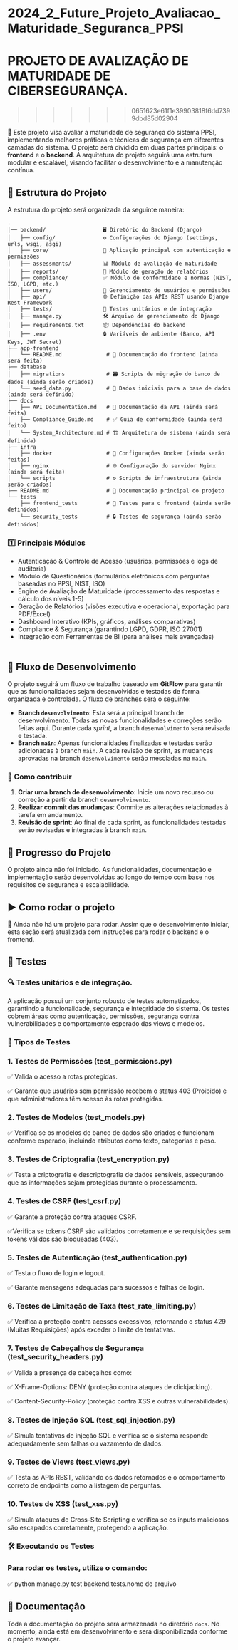 # 2024_2_Future_Projeto_Avaliacao_Maturidade_Seguranca_PPSI

# PROJETO DE AVALIZAÇÃO DE MATURIDADE DE CIBERSEGURANÇA.
>>>>>>> 0651623e61f1e39903818f6dd7399dbd85d02904

🚀 Este projeto visa avaliar a maturidade de segurança do sistema PPSI, implementando melhores práticas e técnicas de segurança em diferentes camadas do sistema. O projeto será dividido em duas partes principais: o **frontend** e o **backend**. A arquitetura do projeto seguirá uma estrutura modular e escalável, visando facilitar o desenvolvimento e a manutenção contínua.

## 📂 Estrutura do Projeto

A estrutura do projeto será organizada da seguinte maneira:

```
.
│── backend/                  🖥️ Diretório do Backend (Django)
│   ├── config/               ⚙️ Configurações do Django (settings, urls, wsgi, asgi)
│   ├── core/                 🔑 Aplicação principal com autenticação e permissões
│   ├── assessments/          📊 Módulo de avaliação de maturidade
│   ├── reports/              📄 Módulo de geração de relatórios
│   ├── compliance/           ✅ Módulo de conformidade e normas (NIST, ISO, LGPD, etc.)
│   ├── users/                👥 Gerenciamento de usuários e permissões
│   ├── api/                  🌐 Definição das APIs REST usando Django Rest Framework
│   ├── tests/                🧪 Testes unitários e de integração
│   ├── manage.py             🛠️ Arquivo de gerenciamento do Django
│   ├── requirements.txt      📦 Dependências do backend
│   ├── .env                  🔒 Variáveis de ambiente (Banco, API Keys, JWT Secret)
├── app-frontend
│   └── README.md              # 📄 Documentação do frontend (ainda será feita)
├── database
│   ├── migrations             # 🗃️ Scripts de migração do banco de dados (ainda serão criados)
│   └── seed_data.py           # 🌱 Dados iniciais para a base de dados (ainda será definido)
├── docs
│   ├── API_Documentation.md   # 📑 Documentação da API (ainda será feita)
│   ├── Compliance_Guide.md    # ✅ Guia de conformidade (ainda será feito)
│   └── System_Architecture.md # 🏗️ Arquitetura do sistema (ainda será definida)
├── infra
│   ├── docker                 # 🐳 Configurações Docker (ainda serão feitas)
│   ├── nginx                  # 🌐 Configuração do servidor Nginx (ainda será feita)
│   └── scripts                # ⚙️ Scripts de infraestrutura (ainda serão criados)
├── README.md                  # 📖 Documentação principal do projeto
└── tests
    ├── frontend_tests         # 🧪 Testes para o frontend (ainda serão definidos)
    └── security_tests         # 🔒 Testes de segurança (ainda serão definidos)
```

### 1️⃣ Principais Módulos

- Autenticação & Controle de Acesso (usuários, permissões e logs de auditoria)
- Módulo de Questionários (formulários eletrônicos com perguntas baseadas no PPSI, NIST, ISO)
- Engine de Avaliação de Maturidade (processamento das respostas e cálculo dos níveis 1-5)
- Geração de Relatórios (visões executiva e operacional, exportação para PDF/Excel)
- Dashboard Interativo (KPIs, gráficos, análises comparativas)
- Compliance & Segurança (garantindo LGPD, GDPR, ISO 27001)
- Integração com Ferramentas de BI (para análises mais avançadas)<br><br>

## 🔄 Fluxo de Desenvolvimento

O projeto seguirá um fluxo de trabalho baseado em **GitFlow** para garantir que as funcionalidades sejam desenvolvidas e testadas de forma organizada e controlada. O fluxo de branches será o seguinte:

- **Branch `desenvolvimento`**: Esta será a principal branch de desenvolvimento. Todas as novas funcionalidades e correções serão feitas aqui. Durante cada _sprint_, a branch `desenvolvimento` será revisada e testada.
- **Branch `main`**: Apenas funcionalidades finalizadas e testadas serão adicionadas à branch `main`. A cada revisão de sprint, as mudanças aprovadas na branch `desenvolvimento` serão mescladas na `main`.

### 👥 Como contribuir

1. **Criar uma branch de desenvolvimento**: Inicie um novo recurso ou correção a partir da branch `desenvolvimento`.
2. **Realizar commit das mudanças**: Commite as alterações relacionadas à tarefa em andamento.
3. **Revisão de sprint**: Ao final de cada sprint, as funcionalidades testadas serão revisadas e integradas à branch `main`.

## 🚧 Progresso do Projeto

O projeto ainda não foi iniciado. As funcionalidades, documentação e implementação serão desenvolvidas ao longo do tempo com base nos requisitos de segurança e escalabilidade.

## ▶️ Como rodar o projeto

📌 Ainda não há um projeto para rodar. Assim que o desenvolvimento iniciar, esta seção será atualizada com instruções para rodar o backend e o frontend.

## 🧪 Testes

### 🔍 Testes unitários e de integração.

A aplicação possui um conjunto robusto de testes automatizados, garantindo a funcionalidade, segurança e integridade do sistema. Os testes cobrem áreas como autenticação, permissões, segurança contra vulnerabilidades e comportamento esperado das views e modelos.

### 🧪 Tipos de Testes

### 1. Testes de Permissões (test_permissions.py)

✅ Valida o acesso a rotas protegidas.

✅ Garante que usuários sem permissão recebem o status 403 (Proibido) e que administradores têm acesso às rotas protegidas.

### 2. Testes de Modelos (test_models.py)

✅ Verifica se os modelos de banco de dados são criados e funcionam conforme esperado, incluindo atributos como texto, categorias e peso.

### 3. Testes de Criptografia (test_encryption.py)

✅ Testa a criptografia e descriptografia de dados sensíveis, assegurando que as informações sejam protegidas durante o processamento.

### 4. Testes de CSRF (test_csrf.py)

✅ Garante a proteção contra ataques CSRF.

✅Verifica se tokens CSRF são validados corretamente e se requisições sem tokens válidos são bloqueadas (403).

### 5. Testes de Autenticação (test_authentication.py)

✅ Testa o fluxo de login e logout.

✅ Garante mensagens adequadas para sucessos e falhas de login.

### 6. Testes de Limitação de Taxa (test_rate_limiting.py)

✅ Verifica a proteção contra acessos excessivos, retornando o status 429 (Muitas Requisições) após exceder o limite de tentativas.

### 7. Testes de Cabeçalhos de Segurança (test_security_headers.py)

✅ Valida a presença de cabeçalhos como:

✅ X-Frame-Options: DENY (proteção contra ataques de clickjacking).

✅ Content-Security-Policy (proteção contra XSS e outras vulnerabilidades).

### 8. Testes de Injeção SQL (test_sql_injection.py)

✅ Simula tentativas de injeção SQL e verifica se o sistema responde adequadamente sem falhas ou vazamento de dados.

### 9. Testes de Views (test_views.py)

✅ Testa as APIs REST, validando os dados retornados e o comportamento correto de endpoints como a listagem de perguntas.

### 10. Testes de XSS (test_xss.py)

✅ Simula ataques de Cross-Site Scripting e verifica se os inputs maliciosos são escapados corretamente, protegendo a aplicação.

### 🛠️ Executando os Testes

### Para rodar os testes, utilize o comando:

✅ python manage.py test backend.tests.nome do arquivo

## 📜 Documentação

Toda a documentação do projeto será armazenada no diretório `docs`. No momento, ainda está em desenvolvimento e será disponibilizada conforme o projeto avançar.

